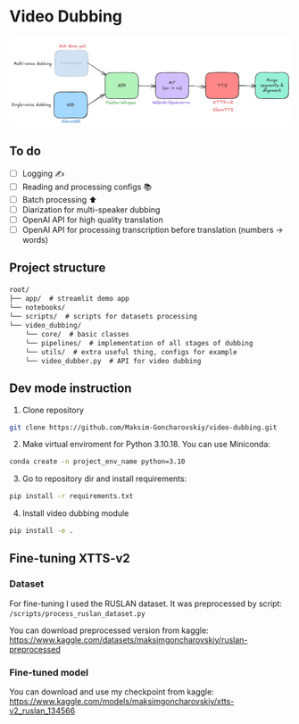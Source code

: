 # Video Dubbing
![](./readme_files/Pipeline.png)

## To do
- [ ] Logging ✍️
- [ ] Reading and processing configs 📚
- [ ] Batch processing ⬆️
- [ ] Diarization for multi-speaker dubbing
- [ ] OpenAI API for high quality translation 
- [ ] OpenAI API for processing transcription before translation (numbers -> words)

## Project structure
```
root/
├── app/  # streamlit demo app      
└── notebooks/       
└── scripts/  # scripts for datasets processing
└── video_dubbing/
	└── core/  # basic classes
	└── pipelines/  # implementation of all stages of dubbing
	└── utils/  # extra useful thing, configs for example
	└── video_dubber.py  # API for video dubbing
```

## Dev mode instruction
1. Clone repository
```bash
git clone https://github.com/Maksim-Goncharovskiy/video-dubbing.git
```

2. Make virtual enviroment for Python 3.10.18. You can use Miniconda:
```bash
conda create -n project_env_name python=3.10
```

3. Go to repository dir and install requirements:
```bash
pip install -r requirements.txt
```

4. Install video dubbing module
```bash
pip install -e .
```

## Fine-tuning XTTS-v2
### Dataset
For fine-tuning I used the RUSLAN dataset. It was preprocessed by script: `/scripts/process_ruslan_dataset.py`

You can download preprocessed version from kaggle: https://www.kaggle.com/datasets/maksimgoncharovskiy/ruslan-preprocessed

### Fine-tuned model
You can download and use my checkpoint from kaggle: https://www.kaggle.com/models/maksimgoncharovskiy/xtts-v2_ruslan_134566
